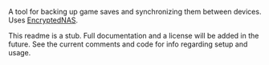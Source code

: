 A tool for backing up game saves and synchronizing them between devices. Uses [EncryptedNAS](https://github.com/ElizabethF2/EncryptedNAS).

This readme is a stub. Full documentation and a license will be added in the future. See the current comments and code for info regarding setup and usage.
